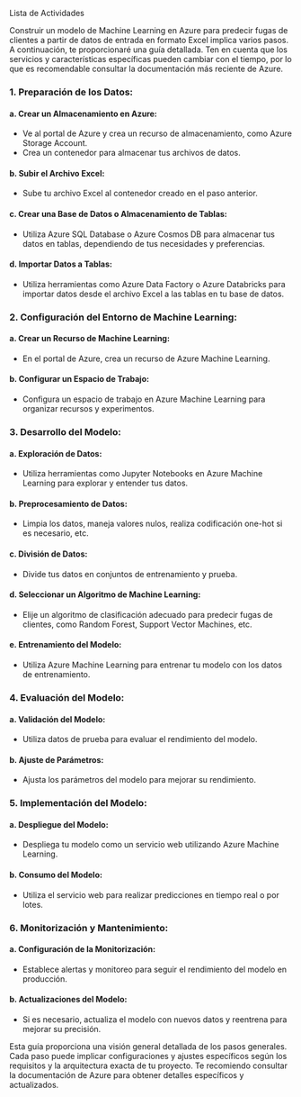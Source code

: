 Lista de Actividades

Construir un modelo de Machine Learning en Azure para predecir fugas de clientes a partir de datos de entrada en formato Excel implica varios pasos. A continuación, te proporcionaré una guía detallada. Ten en cuenta que los servicios y características específicas pueden cambiar con el tiempo, por lo que es recomendable consultar la documentación más reciente de Azure.

### 1. Preparación de los Datos:

#### a. Crear un Almacenamiento en Azure:
   - Ve al portal de Azure y crea un recurso de almacenamiento, como Azure Storage Account.
   - Crea un contenedor para almacenar tus archivos de datos.

#### b. Subir el Archivo Excel:
   - Sube tu archivo Excel al contenedor creado en el paso anterior.

#### c. Crear una Base de Datos o Almacenamiento de Tablas:
   - Utiliza Azure SQL Database o Azure Cosmos DB para almacenar tus datos en tablas, dependiendo de tus necesidades y preferencias.

#### d. Importar Datos a Tablas:
   - Utiliza herramientas como Azure Data Factory o Azure Databricks para importar datos desde el archivo Excel a las tablas en tu base de datos.

### 2. Configuración del Entorno de Machine Learning:

#### a. Crear un Recurso de Machine Learning:
   - En el portal de Azure, crea un recurso de Azure Machine Learning.

#### b. Configurar un Espacio de Trabajo:
   - Configura un espacio de trabajo en Azure Machine Learning para organizar recursos y experimentos.

### 3. Desarrollo del Modelo:

#### a. Exploración de Datos:
   - Utiliza herramientas como Jupyter Notebooks en Azure Machine Learning para explorar y entender tus datos.

#### b. Preprocesamiento de Datos:
   - Limpia los datos, maneja valores nulos, realiza codificación one-hot si es necesario, etc.

#### c. División de Datos:
   - Divide tus datos en conjuntos de entrenamiento y prueba.

#### d. Seleccionar un Algoritmo de Machine Learning:
   - Elije un algoritmo de clasificación adecuado para predecir fugas de clientes, como Random Forest, Support Vector Machines, etc.

#### e. Entrenamiento del Modelo:
   - Utiliza Azure Machine Learning para entrenar tu modelo con los datos de entrenamiento.

### 4. Evaluación del Modelo:

#### a. Validación del Modelo:
   - Utiliza datos de prueba para evaluar el rendimiento del modelo.

#### b. Ajuste de Parámetros:
   - Ajusta los parámetros del modelo para mejorar su rendimiento.

### 5. Implementación del Modelo:

#### a. Despliegue del Modelo:
   - Despliega tu modelo como un servicio web utilizando Azure Machine Learning.

#### b. Consumo del Modelo:
   - Utiliza el servicio web para realizar predicciones en tiempo real o por lotes.

### 6. Monitorización y Mantenimiento:

#### a. Configuración de la Monitorización:
   - Establece alertas y monitoreo para seguir el rendimiento del modelo en producción.

#### b. Actualizaciones del Modelo:
   - Si es necesario, actualiza el modelo con nuevos datos y reentrena para mejorar su precisión.

Esta guía proporciona una visión general detallada de los pasos generales. Cada paso puede implicar configuraciones y ajustes específicos según los requisitos y la arquitectura exacta de tu proyecto. Te recomiendo consultar la documentación de Azure para obtener detalles específicos y actualizados.